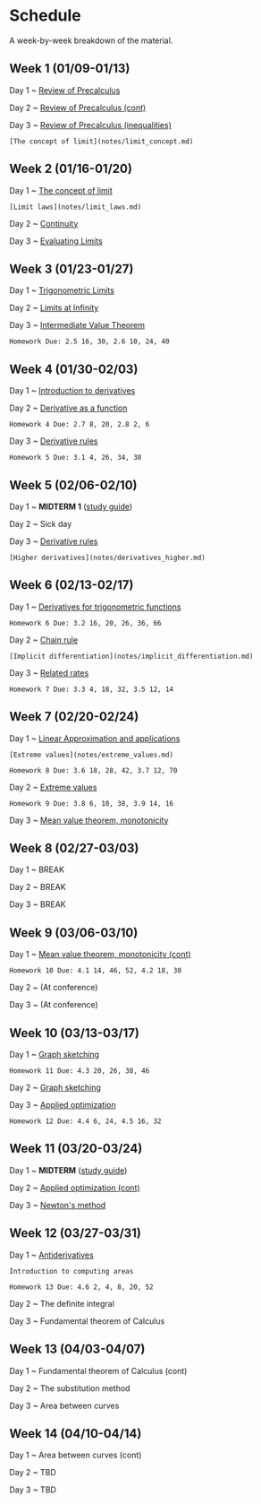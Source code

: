 # Schedule

A week-by-week breakdown of the material.

## Week  1 (01/09-01/13)

Day 1
  ~ [Review of Precalculus](notes/algebra_review.md)

Day 2
  ~ [Review of Precalculus (cont)](notes/algebra_review.md)

Day 3
  ~ [Review of Precalculus (inequalities)](notes/algebra_review.md)

    [The concept of limit](notes/limit_concept.md)

## Week  2 (01/16-01/20)

Day 1
  ~ [The concept of limit](notes/limit_concept.md)

    [Limit laws](notes/limit_laws.md)

Day 2
  ~ [Continuity](notes/continuity.md)

Day 3
  ~ [Evaluating Limits](notes/limit_evaluation.md)

## Week  3 (01/23-01/27)

Day 1
  ~ [Trigonometric Limits](notes/limit_trig.md)

Day 2
  ~ [Limits at Infinity](notes/limit_infinity.md)

Day 3
  ~ [Intermediate Value Theorem](notes/ivt.md)

    Homework Due: 2.5 16, 30, 2.6 10, 24, 40

## Week  4 (01/30-02/03)

Day 1
  ~ [Introduction to derivatives](notes/derivatives_intro.md)

Day 2
  ~ [Derivative as a function](notes/derivatives_function.md)

    Homework 4 Due: 2.7 8, 20, 2.8 2, 6

Day 3
  ~ [Derivative rules](notes/derivatives_rules.md)

    Homework 5 Due: 3.1 4, 26, 34, 38

## Week  5 (02/06-02/10)

Day 1
  ~ **MIDTERM 1** ([study guide](notes/midterm1_study_guide.md))

Day 2
  ~ Sick day

Day 3
  ~ [Derivative rules](notes/derivatives_rules.md)

    [Higher derivatives](notes/derivatives_higher.md)

## Week  6 (02/13-02/17)

Day 1
  ~ [Derivatives for trigonometric functions](notes/derivatives_trig.md)

    Homework 6 Due: 3.2 16, 20, 26, 36, 66

Day 2
  ~ [Chain rule](notes/chain_rule.md)

    [Implicit differentiation](notes/implicit_differentiation.md)

Day 3
  ~ [Related rates](notes/related_rates.md)

    Homework 7 Due: 3.3 4, 18, 32, 3.5 12, 14

## Week  7 (02/20-02/24)

Day 1
  ~ [Linear Approximation and applications](notes/linear_approx.md)

    [Extreme values](notes/extreme_values.md)

    Homework 8 Due: 3.6 18, 28, 42, 3.7 12, 70

Day 2
  ~ [Extreme values](notes/extreme_values.md)

    Homework 9 Due: 3.8 6, 10, 38, 3.9 14, 16

Day 3
  ~ [Mean value theorem, monotonicity](notes/mean_value_theorem.md)

## Week  8 (02/27-03/03)

Day 1
  ~ BREAK

Day 2
  ~ BREAK

Day 3
  ~ BREAK

## Week  9 (03/06-03/10)

Day 1
  ~ [Mean value theorem, monotonicity (cont)](notes/mean_value_theorem.md)

    Homework 10 Due: 4.1 14, 46, 52, 4.2 18, 30

Day 2
  ~ (At conference)

Day 3
  ~ (At conference)

## Week 10 (03/13-03/17)

Day 1
  ~ [Graph sketching](notes/graph_sketching.md)

    Homework 11 Due: 4.3 20, 26, 38, 46
Day 2
  ~ [Graph sketching](notes/graph_sketching.md)

Day 3
  ~ [Applied optimization](notes/applied_optimization.md)

    Homework 12 Due: 4.4 6, 24, 4.5 16, 32

## Week 11 (03/20-03/24)

Day 1
  ~ **MIDTERM** ([study guide](notes/midterm2_study_guide.md))

Day 2
  ~ [Applied optimization (cont)](notes/applied_optimization.md)

Day 3
  ~ [Newton's method](notes/newton.md)

## Week 12 (03/27-03/31)

Day 1
  ~ [Antiderivatives](notes/antiderivatives.md)

    Introduction to computing areas

    Homework 13 Due: 4.6 2, 4, 8, 20, 52

Day 2
  ~ The definite integral

Day 3
  ~ Fundamental theorem of Calculus

## Week 13 (04/03-04/07)

Day 1
  ~ Fundamental theorem of Calculus (cont)

Day 2
  ~ The substitution method

Day 3
  ~ Area between curves

## Week 14 (04/10-04/14)

Day 1
  ~ Area between curves (cont)

Day 2
  ~ TBD

Day 3
  ~ TBD
